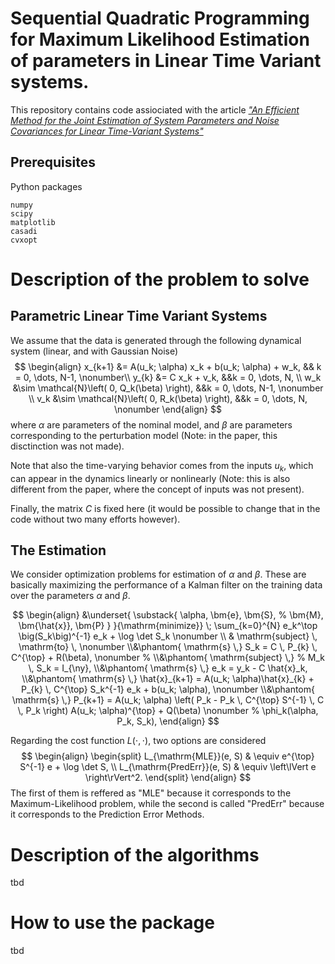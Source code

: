 # Sequential Quadratic Programming for Maximum Likelihood Estimation of parameters in Linear Time Variant systems.
This repository contains code assiociated with the article [_"An Efficient Method for the Joint Estimation of System Parameters and
Noise Covariances for Linear Time-Variant Systems"_](https://arxiv.org/pdf/2211.12302.pdf)

## Prerequisites

Python packages
```
numpy
scipy
matplotlib
casadi
cvxopt
```


# Description of the problem to solve

## Parametric Linear Time Variant Systems

We assume that the data is generated through the following dynamical system (linear, and with Gaussian Noise)
$$
\begin{align}
			x_{k+1} &= A(u_k; \alpha) x_k + b(u_k; \alpha) + w_k, && k = 0, \dots, N-1, \nonumber\\
			y_{k} &= C x_k + v_k, &&k = 0, \dots, N, \\
			w_k &\sim \mathcal{N}\left( 0, Q_k(\beta) \right), &&k = 0, \dots, N-1,  \nonumber \\
			v_k &\sim \mathcal{N}\left( 0, R_k(\beta) \right), &&k = 0, \dots, N,  \nonumber 
\end{align}
$$
where $\alpha$ are parameters of the nominal model, and $\beta$ are parameters corresponding to the perturbation model (Note: in the paper, this disctinction was not made).

Note that also the time-varying behavior comes from the inputs $u_k$, which can appear in the dynamics linearly or nonlinearly (Note: this is also different from the paper, where the concept of inputs was not present).

Finally, the matrix $C$ is fixed here (it would be possible to change that in the code without two many efforts however).


## The Estimation

We consider optimization problems for estimation of $\alpha$ and $\beta$.
These are basically maximizing the performance of a Kalman filter on the training data over the parameters $\alpha$ and $\beta$.


$$
\begin{align}
		&\underset{ \substack{
				\alpha, \bm{e}, \bm{S},
				%				 \bm{M},
				\bm{\hat{x}}, \bm{P}
			}
		}{\mathrm{minimize}} \; \sum_{k=0}^{N} e_k^\top \big(S_k\big)^{-1} e_k + \log \det S_k \nonumber \\
		& \mathrm{subject}  \, \mathrm{to} \, \nonumber
		\\&\phantom{ \mathrm{s} \,}
		S_k = C \, P_{k} \, C^{\top} + R(\beta), \nonumber
		%		\\&\phantom{ \mathrm{subject} \,}
		%		M_k \, S_k = I_{\ny},
		\\&\phantom{ \mathrm{s} \,}
		e_k = y_k - C \hat{x}_k,
		\\&\phantom{ \mathrm{s} \,}
		\hat{x}_{k+1} = A(u_k; \alpha)\hat{x}_{k} + P_{k} \, C^{\top} S_k^{-1} e_k + b(u_k; \alpha), \nonumber
		\\&\phantom{ \mathrm{s} \,}
		P_{k+1} = A(u_k; \alpha) \left(  P_k - P_k \, C^{\top} S^{-1} \, C \, P_k  \right) A(u_k; \alpha)^{\top} + Q(\beta) \nonumber
		%		\phi_k(\alpha, P_k, S_k),
	\end{align}
$$

Regarding the cost function $L(\cdot, \cdot)$, two options are considered
$$
\begin{align}
		\begin{split}
			L_{\mathrm{MLE}}(e, S) & \equiv e^{\top} S^{-1} e + \log \det S, \\
			L_{\mathrm{PredErr}}(e, S) & \equiv \left\lVert e \right\rVert^2.
		\end{split}
	\end{align}
$$
The first of them is reffered as "MLE" because it corresponds to the Maximum-Likelihood problem, while the second is called "PredErr" because it corresponds to the Prediction Error Methods.

# Description of the algorithms

tbd

# How to use the package

tbd

